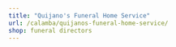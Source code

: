 ```yaml
---
title: "Quijano's Funeral Home Service"
url: /calamba/quijanos-funeral-home-service/
shop: funeral directors
---
```

